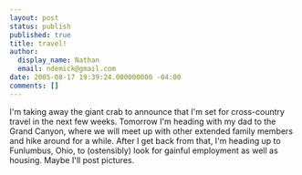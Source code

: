 ```yaml
---
layout: post
status: publish
published: true
title: travel!
author:
  display_name: Nathan
  email: ndemick@gmail.com
date: 2005-08-17 19:39:24.000000000 -04:00
comments: []
---
```

I'm taking away the giant crab to announce that I'm set for cross-country travel in the next few weeks. Tomorrow I'm heading with my dad to the Grand Canyon, where we will meet up with other extended family members and hike around for a while. After I get back from that, I'm heading up to Funlumbus, Ohio, to (ostensibly) look for gainful employment as well as housing. Maybe I'll post pictures.